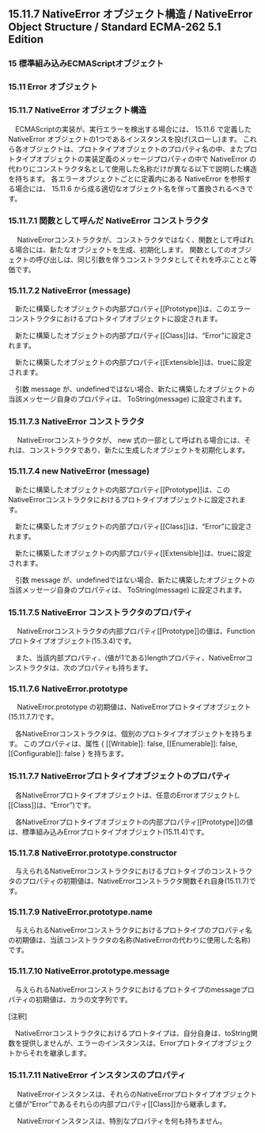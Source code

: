 15.11.7 NativeError オブジェクト構造 / NativeError Object Structure / Standard ECMA-262 5.1 Edition
---------------------------------------------------------------------------------------------------

### 15 標準組み込みECMAScriptオブジェクト

### 15.11 Error オブジェクト

### 15.11.7 NativeError オブジェクト構造

　ECMAScriptの実装が、実行エラーを検出する場合には、 15.11.6 で定義した NativeError オブジェクトの1つであるインスタンスを投げ(スローし)ます。 これら各オブジェクトは、プロトタイプオブジェクトのプロパティ名の中、またプロトタイプオブジェクトの実装定義のメッセージプロパティの中で NativeError の代わりにコンストラクタ名として使用した名称だけが異なる以下で説明した構造を持ちます。 各エラーオブジェクトごとに定義内にある NativeError を参照する場合には、 15.11.6 から成る適切なオブジェクト名を伴って置換されるべきです。

### 15.11.7.1 関数として呼んだ NativeError コンストラクタ

　 NativeErrorコンストラクタが、コンストラクタではなく、関数として呼ばれる場合には、新たなオブジェクトを生成、初期化します。 関数としてのオブジェクトの呼び出しは、同じ引数を伴うコンストラクタとしてそれを呼ぶことと等価です。

### 15.11.7.2 NativeError (message)

　新たに構築したオブジェクトの内部プロパティ[[Prototype]]は、このエラーコンストラクタにおけるプロトタイプオブジェクトに設定されます。

　新たに構築したオブジェクトの内部プロパティ[[Class]]は、“Error”に設定されます。

　新たに構築したオブジェクトの内部プロパティ[[Extensible]]は、trueに設定されます。

　引数 message が、undefinedではない場合、新たに構築したオブジェクトの当該メッセージ自身のプロパティは、 ToString(message) に設定されます。

### 15.11.7.3 NativeError コンストラクタ

　 NativeErrorコンストラクタが、 new 式の一部として呼ばれる場合には、それは、コンストラクタであり、新たに生成したオブジェクトを初期化します。

### 15.11.7.4 new NativeError (message)

　新たに構築したオブジェクトの内部プロパティ[[Prototype]]は、このNativeErrorコンストラクタにおけるプロトタイプオブジェクトに設定されます。

　新たに構築したオブジェクトの内部プロパティ[[Class]]は、“Error”に設定されます。

　新たに構築したオブジェクトの内部プロパティ[[Extensible]]は、trueに設定されます。

　引数 message が、undefinedではない場合、新たに構築したオブジェクトの当該メッセージ自身のプロパティは、 ToString(message) に設定されます。

### 15.11.7.5 NativeError コンストラクタのプロパティ

　 NativeErrorコンストラクタの内部プロパティ[[Prototype]]の値は、Functionプロトタイプオブジェクト(15.3.4)です。

　また、当該内部プロパティ、(値が1である)lengthプロパティ、NativeErrorコンストラクタは、次のプロパティも持ちます。

### 15.11.7.6 NativeError.prototype

　 NativeError.prototype の初期値は、NativeErrorプロトタイプオブジェクト(15.11.7.7)です。

　各NativeErrorコンストラクタは、個別のプロトタイプオブジェクトを持ちます。 このプロパティは、属性 { [[Writable]]: false, [[Enumerable]]: false, [[Configurable]]: false } を持ちます。

### 15.11.7.7 NativeErrorプロトタイプオブジェクトのプロパティ

　各NativeErrorプロトタイプオブジェクトは、任意のErrorオブジェクト(、[[Class]]は、“Error”)です。

　各NativeErrorプロトタイプオブジェクトの内部プロパティ[[Prototype]]の値は、標準組み込みErrorプロトタイプオブジェクト(15.11.4)です。

### 15.11.7.8 NativeError.prototype.constructor

　与えられるNativeErrorコンストラクタにおけるプロトタイプのコンストラクタのプロパティの初期値は、NativeErrorコンストラクタ関数それ自身(15.11.7)です。

### 15.11.7.9 NativeError.prototype.name

　与えられるNativeErrorコンストラクタにおけるプロトタイプのプロパティ名の初期値は、当該コンストラクタの名称(NativeErrorの代わりに使用した名称)です。

### 15.11.7.10 NativeError.prototype.message

　与えられるNativeErrorコンストラクタにおけるプロトタイプのmessageプロパティの初期値は、カラの文字列です。

[注釈]

　NativeErrorコンストラクタにおけるプロトタイプは、自分自身は、toString関数を提供しませんが、エラーのインスタンスは、Errorプロトタイプオブジェクトからそれを継承します。

### 15.11.7.11 NativeError インスタンスのプロパティ

　 NativeErrorインスタンスは、それらのNativeErrorプロトタイプオブジェクトと値が“Error”であるそれらの内部プロパティ[[Class]]から継承します。

　 NativeErrorインスタンスは、特別なプロパティを何も持ちません。
